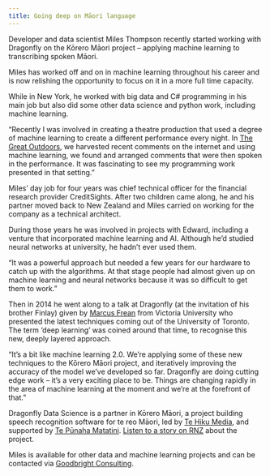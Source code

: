 ```yaml
---
title: Going deep on Māori language
---
```

Developer and data scientist Miles Thompson recently started working with
Dragonfly on the Kōrero Māori project – applying machine learning to
transcribing spoken Māori.

<!--more-->

Miles has worked off and on in machine learning throughout his career and is now
relishing the opportunity to focus on it in a more full time capacity.

While in New York, he worked with big data and C# programming in his main job
but also did some other data science and python work, including machine
learning.

“Recently I was involved in creating a theatre production that used a degree of
machine learning to create a different performance every night. In [The Great
Outdoors](http://goodbright.nz/assets/pdf/exploring_art_entropy.pdf), we
harvested recent comments on the internet and using machine learning, we found
and arranged comments that were then spoken in the performance. It was
fascinating to see my programming work presented in that setting.”

Miles’ day job for four years was chief technical officer for the financial
research provider CreditSights. After two children came along, he and his
partner moved back to New Zealand and Miles carried on working for the company
as a technical architect.

During those years he was involved in projects with Edward, including a venture
that incorporated machine learning and AI. Although he’d studied neural networks
at university, he hadn’t ever used them.

“It was a powerful approach but needed a few years for our hardware to catch up
with the algorithms. At that stage people had almost given up on machine
learning and neural networks because it was so difficult to get them to work.”

Then in 2014 he went along to a talk at Dragonfly (at the invitation of his
brother Finlay) given by [Marcus
Frean](https://ecs.victoria.ac.nz/Main/MarcusFrean) from Victoria University who
presented the latest techniques coming out of the University of Toronto. The
term ‘deep learning’ was coined around that time, to recognise this new, deeply
layered approach.

“It’s a bit like machine learning 2.0. We’re applying some of these new
techniques to the Kōrero Māori project, and iteratively improving the accuracy
of the model we’ve developed so far. Dragonfly are doing cutting edge work –
it’s a very exciting place to be. Things are changing rapidly in the area of
machine learning at the moment and we’re at the forefront of that.”

Dragonfly Data Science is a partner in Kōrero Māori, a project building speech
recognition software for te reo Māori, led by [Te Hiku Media](https://tehiku.nz/),
and supported by [Te Pūnaha Matatini](http://www.tepunahamatatini.ac.nz/). [Listen to a story
on RNZ](https://www.radionz.co.nz/news/te-manu-korihi/352075/siri-kei-te-pehea-te-ahua-o-te-rangi)
about the project.

Miles is available for other data and machine learning projects and can be
contacted via [Goodbright Consulting](http://goodbright.nz/).
